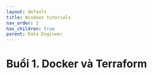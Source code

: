 ```yaml
---
layout: default
title: Windows tutorials
nav_order: 2
has_children: true
parent: Data Engineer
---
```


# Buổi 1. Docker và Terraform
